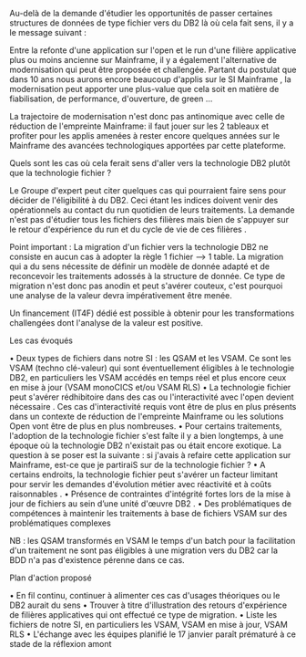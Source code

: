 Au-delà de la demande d'étudier les opportunités de passer certaines structures de données de type fichier vers du DB2 là où cela fait sens, il y a le message suivant :
 
Entre la refonte d'une application sur l'open et le run d'une filière applicative plus ou moins ancienne sur Mainframe, il y a également l'alternative de modernisation qui peut être proposée et challengée.
Partant du postulat que dans 10 ans nous aurons encore beaucoup d'applis sur le SI Mainframe , la modernisation peut apporter une plus-value que cela soit en matière de fiabilisation, de performance, d'ouverture, de green …
 
La trajectoire de modernisation n'est donc pas antinomique avec celle de réduction de l'empreinte Mainframe: il faut jouer sur les 2 tableaux et profiter pour les applis amenées à rester encore quelques années sur le Mainframe des avancées technologiques apportées par cette plateforme.
 
Quels sont les cas où cela ferait sens d'aller vers la technologie DB2 plutôt que la technologie fichier ?
 
Le Groupe d'expert peut citer quelques cas qui pourraient faire sens pour décider de l'éligibilité à du DB2. Ceci étant les indices doivent venir des opérationnels au contact du run quotidien de leurs traitements.
La demande n'est pas d'étudier tous les fichiers des filières mais bien de s'appuyer sur le retour d'expérience du run et du cycle de vie de ces filières .
 
Point important :
La migration d'un fichier vers la technologie DB2 ne consiste en aucun cas à adopter la règle 1 fichier --> 1 table.
La migration qui a du sens nécessite de définir un modèle de donnée adapté et de reconcevoir les traitements adossés à la structure de donnée.
Ce type de migration n'est donc pas anodin et peut s'avérer couteux, c'est pourquoi une analyse de la valeur devra impérativement être menée.
 
Un financement (IT4F) dédié est possible à obtenir pour les transformations challengées dont l'analyse de la valeur est positive.
 
 
Les cas évoqués 
 
•	Deux types de fichiers dans notre SI : les QSAM et les VSAM. Ce sont les VSAM (techno clé-valeur) qui sont éventuellement éligibles à le technologie DB2, en particuliers les VSAM accédés en temps réel et plus encore ceux en mise à jour (VSAM monoCICS et/ou VSAM RLS)
•	La technologie fichier peut s'avérer rédhibitoire dans des cas ou l'interactivité avec l'open devient nécessaire . Ces cas d'interactivité requis vont être de plus en plus présents dans un contexte de réduction de l'empreinte Mainframe ou les solutions Open vont être de plus en plus nombreuses.
•	Pour certains traitements, l'adoption de la technologie fichier s'est faîte il y a bien longtemps, à une époque où la technologie DB2 n'existait pas ou était encore exotique. La question à se poser est la suivante : si j'avais à refaire cette application sur Mainframe, est-ce que je partiraiS sur de la technologie fichier ?
•	A certains endroits, la technologie fichier peut s'avérer un facteur limitant pour servir les demandes d'évolution métier avec réactivité et à coûts raisonnables .
•	Présence de contraintes d'intégrité fortes lors de la mise à jour de fichiers au sein d’une unité d'œuvre DB2 .
•	Des problématiques de compétences à maintenir les traitements à base de fichiers VSAM sur des problématiques complexes  
 
NB : les QSAM transformés en VSAM le temps d'un batch pour la facilitation d'un traitement ne sont pas éligibles à une migration vers du DB2 car la BDD n'a pas d'existence pérenne dans ce cas.

 
 
Plan d'action proposé 
 
•	En fil continu, continuer à alimenter ces cas d'usages théoriques ou le DB2 aurait du sens
•	Trouver à titre d'illustration des retours d'expérience de filières applicatives qui ont effectué ce type de migration.
•	Liste les fichiers de notre SI, en particuliers les VSAM, VSAM en mise à jour, VSAM RLS
•	L'échange avec les équipes planifié le 17 janvier paraît prématuré à ce stade de la réflexion amont
